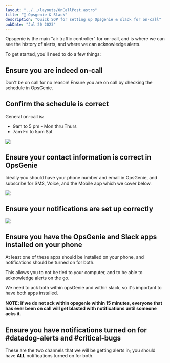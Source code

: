 ```yaml
---
layout: "../../layouts/OnCallPost.astro"
title: "🧞 Opsgenie & Slack"
description: "Quick SOP for setting up Opsgenie & slack for on-call"
pubDate: "Jul 20 2023"
---
```



Opsgenie is the main "air traffic controller" for on-call, and is where we can see the history of alerts, and where we can acknowledge alerts.

To get started, you'll need to do a few things:

## Ensure you are indeed on-call

Don't be on call for no reason! Ensure you are on call by checking the schedule in OpsGenie.

## Confirm the schedule is correct

General on-call is:
- 9am to 5 pm - Mon thru Thurs
- 7am Fri to 5pm Sat 

<img src="/oc-schedule.png" /><br>

## Ensure your contact information is correct in OpsGenie

Ideally you should have your phone number and email in OpsGenie, and subscribe for SMS, Voice, and the Mobile app which we cover below.

<img src="/oc-contact.png" /><br>

## Ensure your notifications are set up correctly



<img src="/oc-rules.png" /><br>

## Ensure you have the OpsGenie and Slack apps installed on your phone

At least one of these apps should be installed on your phone, and notifications should be turned on for both.

This allows you to not be tied to your computer, and to be able to acknowledge alerts on the go.

We need to ack both within opsGenie and within slack, so it's important to have both apps installed.

**NOTE: if we do not ack within opsgenie within 15 minutes, everyone that has ever been on call will get blasted with notifications until someone acks it.**

## Ensure you have notifications turned on for #datadog-alerts and #critical-bugs

These are the two channels that we will be getting alerts in; you should have **ALL** notifications turned on for both.